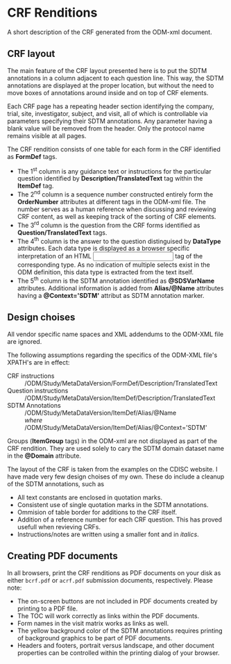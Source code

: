 # CRF Renditions
A short description of the CRF generated from the ODM-xml document.

## CRF layout
The main feature of the CRF layout presented here is to put the SDTM annotations in a column adjacent to each question line. This way, the SDTM annotations are displayed at the proper location, but without the need to move boxes of annotations around inside and on top of CRF elements.

Each CRF page has a repeating header section identifying the company, trial, site, investigator, subject, and visit, all of which is controllable via parameters specifying their SDTM annotations. Any parameter having a blank value will be removed from the header. Only the protocol name remains visible at all pages.

The CRF rendition consists of one table for each form in the CRF identified as **FormDef** tags.
* The 1<sup>st</sup> column is any guidance text or instructions for the particular question identified by **Description/TranslatedText** tag within the **ItemDef** tag.
* The 2<sup>nd</sup> column is a sequence number constructed entirely form the **OrderNumber** attributes at different tags in the ODM-xml file. The number serves as a human reference when discussing and reviewing CRF content, as well as keeping track of the sorting of CRF elements.
* The 3<sup>rd</sup> column is the question from the CRF forms identified as **Question/TranslatedText** tags.
* The 4<sup>th</sup> column is the answer to the question distinguised by **DataType** attributes. Each data type is displayed as a browser specific interpretation of an HTML <input> tag of the corresponding type. As no indication of multiple selects exist in the ODM definition, this data type is extracted from the text itself.
* The 5<sup>th</sup> column is the SDTM annotation identified as **@SDSVarName** attributes. Additional information is added from **Alias/@Name** attributes having a **@Context='SDTM'** attribut as SDTM annotation marker.

## Design choises
All vendor specific name spaces and XML addendums to the ODM-XML file are ignored.

The following assumptions regarding the specifics of the ODM-XML file's XPATH's are in effect:
<dl>
  <dt>CRF instructions</dt>
  <dd>/ODM/Study/MetaDataVersion/FormDef/Description/TranslatedText</dd>
  <dt>Question instructions</dt>
  <dd>/ODM/Study/MetaDataVersion/ItemDef/Description/TranslatedText</dd>
  <dt>SDTM Annotations</dt>
  <dd>/ODM/Study/MetaDataVersion/ItemDef/Alias/@Name
    <br/><em>where</em><br/>
    /ODM/Study/MetaDataVersion/ItemDef/Alias/@Context='SDTM'</dd>
  </dl>
  
Groups (**ItemGroup** tags) in the ODM-xml are not displayed as part of the CRF rendition. They are used solely to cary the SDTM domain dataset name in the **@Domain** attribute.

The layout of the CRF is taken from the examples on the CDISC website. I have made very few design choises of my own. These do include a cleanup of the SDTM annotations, such as
* All text constants are enclosed in quotation marks.
* Consistent use of single quotation marks in the SDTM annotations.
* Ommision of table border for additions to the CRF itself.
* Addition of a reference number for each CRF question. This has proved usefull when revieving CRFs.
* Instructions/notes are written using a smaller font and in _italics_.

## Creating PDF documents
In all browsers, print the CRF renditions as PDF documents on your disk as either `bcrf.pdf` or `acrf.pdf` submission documents, respectively. Please note:
* The on-screen buttons are not included in PDF documents created by printing to a PDF file.
* The TOC will work correctly as links within the PDF documents.
* Form names in the visit matrix works as links as well.
* The yellow background color of the SDTM annotations requires printing of background graphics to be part of PDF documents.
* Headers and footers, portrait versus landscape, and other document properties can be controlled within the printing dialog of your browser.
